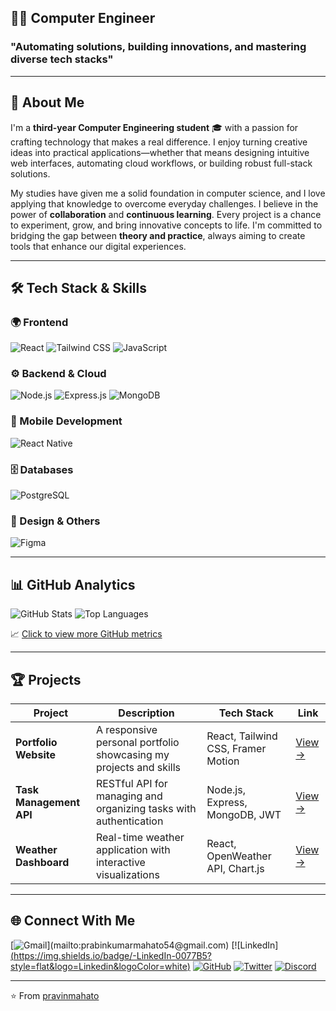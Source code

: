 ## 👨‍💻 Computer Engineer  
### "Automating solutions, building innovations, and mastering diverse tech stacks"

---

## 🚀 About Me
I'm a **third-year Computer Engineering student** 🎓 with a passion for crafting technology that makes a real difference. I enjoy turning creative ideas into practical applications—whether that means designing intuitive web interfaces, automating cloud workflows, or building robust full-stack solutions.

My studies have given me a solid foundation in computer science, and I love applying that knowledge to overcome everyday challenges. I believe in the power of **collaboration** and **continuous learning**. Every project is a chance to experiment, grow, and bring innovative concepts to life. I'm committed to bridging the gap between **theory and practice**, always aiming to create tools that enhance our digital experiences.

---

## 🛠️ Tech Stack & Skills

### 🌍 Frontend
![React](https://img.shields.io/badge/-React-61DAFB?style=flat&logo=react&logoColor=white) 
![Tailwind CSS](https://img.shields.io/badge/-TailwindCSS-38B2AC?style=flat&logo=tailwind-css&logoColor=white) 
![JavaScript](https://img.shields.io/badge/-JavaScript-F7DF1E?style=flat&logo=javascript&logoColor=black)

### ⚙️ Backend & Cloud
![Node.js](https://img.shields.io/badge/-Node.js-339933?style=flat&logo=node.js&logoColor=white) 
![Express.js](https://img.shields.io/badge/-Express.js-000000?style=flat&logo=express&logoColor=white) 
![MongoDB](https://img.shields.io/badge/-MongoDB-47A248?style=flat&logo=mongodb&logoColor=white)

### 📱 Mobile Development
![React Native](https://img.shields.io/badge/-ReactNative-61DAFB?style=flat&logo=react&logoColor=white)

### 🗄️ Databases
![PostgreSQL](https://img.shields.io/badge/-PostgreSQL-336791?style=flat&logo=postgresql&logoColor=white)

### 🎨 Design & Others
![Figma](https://img.shields.io/badge/-Figma-F24E1E?style=flat&logo=figma&logoColor=white)

---

## 📊 GitHub Analytics
![GitHub Stats](https://github-readme-stats.vercel.app/api?username=rupesh3433&show_icons=true&theme=radical)
![Top Languages](https://github-readme-stats.vercel.app/api/top-langs/?username=rupesh3433&layout=compact&theme=radical)

📈 [Click to view more GitHub metrics](https://github.com/rupesh3433)

---

## 🏆 Projects

| Project | Description | Tech Stack | Link |
|---------|------------|------------|------|
| **Portfolio Website** | A responsive personal portfolio showcasing my projects and skills | React, Tailwind CSS, Framer Motion | [View →](#) |
| **Task Management API** | RESTful API for managing and organizing tasks with authentication | Node.js, Express, MongoDB, JWT | [View →](#) |
| **Weather Dashboard** | Real-time weather application with interactive visualizations | React, OpenWeather API, Chart.js | [View →](#) |

---

## 🌐 Connect With Me
[![Gmail]([https://img.shields.io/badge/-Gmail-D14836?style=flat&logo=Gmail&logoColor=white](https://mail.google.com/mail/u/0/#inbox))](mailto:prabinkumarmahato54@gmail.com)
[![LinkedIn][(https://img.shields.io/badge/-LinkedIn-0077B5?style=flat&logo=Linkedin&logoColor=white)](https://linkedin.com/in/yourprofile](https://www.linkedin.com/in/prabin-kumar-mahato-116a60297/))
[![GitHub](https://img.shields.io/badge/-GitHub-181717?style=flat&logo=github&logoColor=white)](https://github.com/pravinmahato)
[![Twitter](https://img.shields.io/badge/-Twitter-1DA1F2?style=flat&logo=twitter&logoColor=white)](https://twitter.com/yourhandle)
[![Discord](https://img.shields.io/badge/-Discord-5865F2?style=flat&logo=discord&logoColor=white)](https://discord.gg/yourserver)

---
⭐️ From [pravinmahato](https://github.com/pravinmahato)
